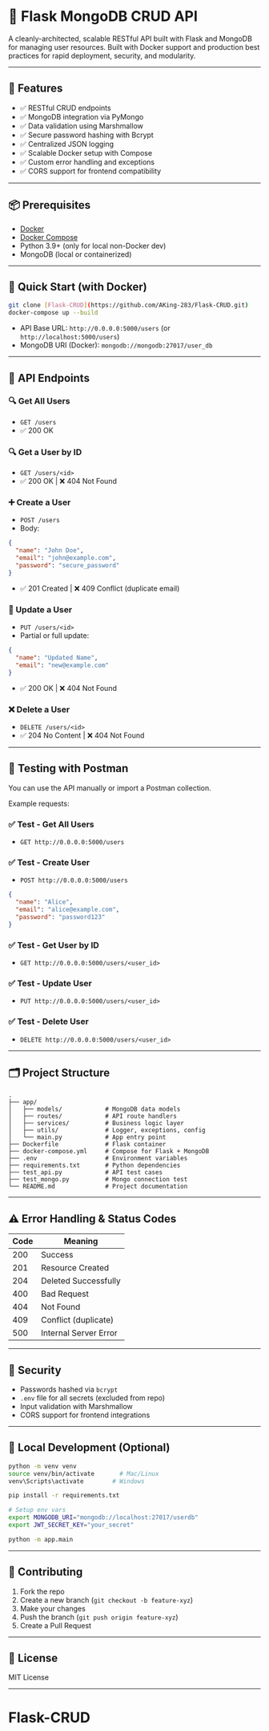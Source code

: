 # 🚀 Flask MongoDB CRUD API

A cleanly-architected, scalable RESTful API built with Flask and MongoDB for managing user resources. Built with Docker support and production best practices for rapid deployment, security, and modularity.

---

## 🔧 Features

- ✅ RESTful CRUD endpoints
- ✅ MongoDB integration via PyMongo
- ✅ Data validation using Marshmallow
- ✅ Secure password hashing with Bcrypt
- ✅ Centralized JSON logging
- ✅ Scalable Docker setup with Compose
- ✅ Custom error handling and exceptions
- ✅ CORS support for frontend compatibility

---

## 📦 Prerequisites

- [Docker](https://docs.docker.com/get-docker/)
- [Docker Compose](https://docs.docker.com/compose/)
- Python 3.9+ (only for local non-Docker dev)
- MongoDB (local or containerized)

---

## 🚀 Quick Start (with Docker)

```bash
git clone [Flask-CRUD](https://github.com/AKing-283/Flask-CRUD.git)
docker-compose up --build
```

- API Base URL: `http://0.0.0.0:5000/users` (or `http://localhost:5000/users`)
- MongoDB URI (Docker): `mongodb://mongodb:27017/user_db`

---

## 📮 API Endpoints

### 🔍 Get All Users
- `GET /users`
- ✅ 200 OK

### 🔍 Get a User by ID
- `GET /users/<id>`
- ✅ 200 OK | ❌ 404 Not Found

### ➕ Create a User
- `POST /users`
- Body:
```json
{
  "name": "John Doe",
  "email": "john@example.com",
  "password": "secure_password"
}
```
- ✅ 201 Created | ❌ 409 Conflict (duplicate email)

### 🔄 Update a User
- `PUT /users/<id>`
- Partial or full update:
```json
{
  "name": "Updated Name",
  "email": "new@example.com"
}
```
- ✅ 200 OK | ❌ 404 Not Found

### ❌ Delete a User
- `DELETE /users/<id>`
- ✅ 204 No Content | ❌ 404 Not Found

---

## 🧪 Testing with Postman

You can use the API manually or import a Postman collection.

Example requests:

### ✅ Test - Get All Users
- `GET http://0.0.0.0:5000/users`

### ✅ Test - Create User
- `POST http://0.0.0.0:5000/users`
```json
{
  "name": "Alice",
  "email": "alice@example.com",
  "password": "password123"
}
```

### ✅ Test - Get User by ID
- `GET http://0.0.0.0:5000/users/<user_id>`

### ✅ Test - Update User
- `PUT http://0.0.0.0:5000/users/<user_id>`

### ✅ Test - Delete User
- `DELETE http://0.0.0.0:5000/users/<user_id>`

---

## 🗂 Project Structure

```
.
├── app/
│   ├── models/            # MongoDB data models
│   ├── routes/            # API route handlers
│   ├── services/          # Business logic layer
│   ├── utils/             # Logger, exceptions, config
│   └── main.py            # App entry point
├── Dockerfile             # Flask container
├── docker-compose.yml     # Compose for Flask + MongoDB
├── .env                   # Environment variables
├── requirements.txt       # Python dependencies
├── test_api.py            # API test cases
├── test_mongo.py          # Mongo connection test
└── README.md              # Project documentation
```

---

## ⚠️ Error Handling & Status Codes

| Code | Meaning                  |
|------|--------------------------|
| 200  | Success                  |
| 201  | Resource Created         |
| 204  | Deleted Successfully     |
| 400  | Bad Request              |
| 404  | Not Found                |
| 409  | Conflict (duplicate)     |
| 500  | Internal Server Error    |

---

## 🔐 Security

- Passwords hashed via `bcrypt`
- `.env` file for all secrets (excluded from repo)
- Input validation with Marshmallow
- CORS support for frontend integrations

---

## 🧪 Local Development (Optional)

```bash
python -m venv venv
source venv/bin/activate       # Mac/Linux
venv\Scripts\activate        # Windows

pip install -r requirements.txt

# Setup env vars
export MONGODB_URI="mongodb://localhost:27017/userdb"
export JWT_SECRET_KEY="your_secret"

python -m app.main
```

---

## 🤝 Contributing

1. Fork the repo
2. Create a new branch (`git checkout -b feature-xyz`)
3. Make your changes
4. Push the branch (`git push origin feature-xyz`)
5. Create a Pull Request

---

## 📜 License

MIT License

---

# Flask-CRUD
